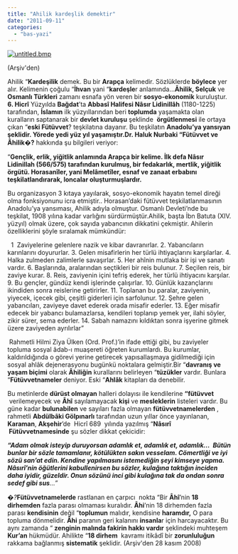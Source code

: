```yaml
---
title: "Ahilik kardeşlik demektir"
date: "2011-09-11"
categories: 
  - "bas-yazi"
---
```


[](/uploads/2008/11/kkk.bmp "kkk.bmp")

[![untitled.bmp](/uploads/2011/09/untitled.bmp)](/uploads/2011/09/untitled.bmp "untitled.bmp")

(Arşiv'den) 

Ahilik “**Kardeşilik** demek. Bu bir **Arapça** kelimedir. Sözlüklerde **böylece** yer alır. Kelimenin çoğulu “**İhvan** yani “**kardeşle**r anlamında…**Âhilik, Selçuk** ve **Osmanlı Türkleri** zamanı esnafa yön veren bir **sosyo-ekonomik** kuruluştur. **6\. Hicrî** Yüzyılda **Bağdat**’ta **Abbasî Halifesi Nâsır Lidinillâh** (1180-1225)  tarafından, **İslamın** ilk yüzyıllarından beri **toplumda** yaşamakta olan kuralların saptanarak bir **devlet kuruluşu** şeklinde  **örgütlenmesi** ile ortaya çıkan “**eski Fütüvvet**? teşkilatına dayanır. Bu teşkilatın **Anadolu’**ya yansıyan şeklidir. Yörede **yedi yüz yıl** yaşamıştır.Dr. **Haluk Nurbaki “Fütüvvet ve Âhilik****�?** hakkında şu bilgileri veriyor:

“**Gençlik, erlik, yiğitlik anlamında Arapça bir kelime. İlk defa Nâsır Lidinillah (566/575) tarafından kurulmuş, bir fedakarlık, mertlik, yiğitlik örgütü. Horasanîler, yani Melâmetîler, esnaf ve zanaat erbabını teşkilatlandırarak, loncalar oluşturmuşlardır.**

Bu organizasyon 3 kıtaya yayılarak, sosyo-ekonomik hayatın temel direği olma fonksiyonunu icra etmiştir.. Horasan’daki fütüvvet teşkilatlanmasının Anadolu’ya yansıması, Ahilik adıyla olmuştur. Osmanlı Devleti’nde bu teşkilat, 1908 yılına kadar varlığını sürdürmüştür.Ahilik, başta İbn Batuta (XIV. yüzyıl) olmak üzere, çok sayıda yabancının dikkatini çekmiştir. Ahilerin özelliklerini şöyle sıralamak mümkündür:   

  1  Zaviyelerine gelenlere nazik ve kibar davranırlar. 2. Yabancıların karınlarını doyururlar. 3. Gelen misafirlerin her türlü ihtiyaçlarını karşılarlar. 4. Halka zulmeden zalimlerle savaşırlar. 5. Her ahînin mutlaka bir işi ve sanatı vardır. 6. Başlarında, aralarından seçtikleri bir reis bulunur. 7. Seçilen reis, bir zaviye kurar. 8. Reis, zaviyenin içini tefriş ederek, her türlü ihtiyacını karşılar. 9. Bu gençler, gündüz kendi işlerinde çalışırlar. 10. Günlük kazançlarını ikindiden sonra reislerine getirirler. 11. Toplanan bu paralar, zaviyenin, yiyecek, içecek gibi, çeşitli giderleri için sarfolunur. 12. Şehre gelen yabancıları, zaviyeye davet ederek orada misafir ederler. 13. Eğer misafir edecek bir yabancı bulamazlarsa, kendileri toplanıp yemek yer, ilahi söyler, zikir sürer, sema ederler. 14. Sabah namazını kıldıktan sonra işyerine gitmek üzere zaviyeden ayrılırlar”

 Rahmetli Hilmi Ziya Ülken (Ord. Prof.)’in ifade ettiği gibi, bu zaviyeler topluma sosyal âdab-ı muaşereti öğreten kurumlardı. Bu kurumlar, kaldırıldığında o görevi yerine getirecek yapısallaşmaya gidilmediği için sosyal ahlâk dejenerasyonu bugünkü noktalara gelmiştir.Bir “**davranış ve yaşam biçimi** olarak **Âhiliğin** kurallarını belirleyen “**tüzükler** vardır. Bunlara “**Fütüvvetnameler** deniyor. Eski “**Ahlâk** kitapları da denebilir.

Bu metinlerde **dürüst olmayan** halleri dolayısı ile kendilerine **“fütüvvet**  verilemeyecek ve **Âhî** sayılamayacak **kişi** ve **mesleklerin** listeleri vardır. Bu güne kadar **bulunabilen** ve sayıları fazla olmayan **fütüvvetnamelerden** , rahmetli **Abdülbâki Gölpınarlı** tarafından uzun yıllar önce yayınlanan, **Karaman**, **Akşehir**’de  Hicrî 689  yılında yazılmış “**Nâsırî  Fütüvvetnamesinde** şu sözler dikkat çekicidir:

_**“Adam olmak isteyip duruyorsan adamlık et, adamlık et, adamlık…  Bütün bunlar bir sözle tamamlanır, kötülükten sakın vesselam. Cömertliği ve iyi sözü san’at edin. Kendine yapılmasını istemediğin şeyi kimseye yapma. Nâsırî’nin öğütlerini kabullenirsen bu sözler, kulağına taktığın inciden daha iyidir, güzeldir. Onun sözünü inci gibi kulağına tak da ondan sonra sedef gibi sus**…”_

_�?_**Fütüvvetnamelerde** rastlanan en çarpıcı  nokta “Bir **Âhî**’nin **18 dirhemden** fazla parası olmaması kuralıdır. **Âhi**’nin 18 dirhemden fazla parası **kendisinin** değil “**toplumun** malıdır, kendisine **haramdır,** O para topluma dönmelidir. **Âhi** paranın geri kalanını **insanla**r için harcayacaktır. Bu aynı zamanda “ **zenginin malında fakirin hakkı vardır** şeklindeki muhteşem **Kur’an** hükmüdür. Ahilikte “**18 dirhem**  kavramı itikâdî bir **zorunluluğun** rakkama bağlanmış **sistematik** şeklidir. (Arşiv'den 28 kasım 2008)
